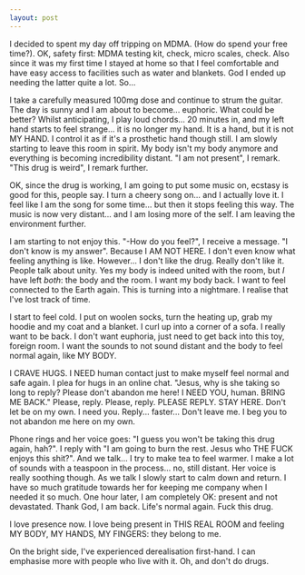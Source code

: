```yaml
---
layout: post
---
```


I decided to spent my day off tripping on MDMA. (How do spend your free time?).
OK, safety first: MDMA testing kit, check, micro scales, check. Also since it
was my first time I stayed at home so that I feel comfortable and have easy
access to facilities such as water and blankets. God I ended up needing the
latter quite a lot. So...

I take a carefully measured 100mg dose and continue to strum the guitar. The
day is sunny and I am about to become... euphoric. What could be better? Whilst
anticipating, I play loud chords... 20 minutes in, and my left hand starts to
feel strange... it is no longer my hand. It is a hand, but it is not MY HAND. I
control it as if it's a prosthetic hand though still. I am slowly starting to
leave this room in spirit. My body isn't my body anymore and everything is
becoming incredibility distant. "I am not present", I remark. "This drug is
weird", I remark further.

OK, since the drug is working, I am going to put some music on, ecstasy is good
for this, people say. I turn a cheery song on... and I actually love it. I feel
like I am the song for some time... but then it stops feeling this way. The
music is now very distant... and I am losing more of the self. I am leaving the
environment further.

I am starting to not enjoy this. "-How do you feel?", I receive a message. "I
don't know is my answer". Because I AM NOT HERE. I don't even know what feeling
anything is like. However... I don't like the drug. Really don't like it.
People talk about unity. Yes my body is indeed united with the room, but *I*
have left *both*: the body and the room. I want my body back. I want to feel
connected to the Earth again. This is turning into a nightmare. I realise that
I've lost track of time.

I start to feel cold. I put on woolen socks, turn the heating up, grab my
hoodie and my coat and a blanket. I curl up into a corner of a sofa. I really want
to be back. I don't want euphoria, just need to get back into this toy, foreign
room. I want the sounds to not sound distant and the body to feel normal again,
like MY BODY.

I CRAVE HUGS. I NEED human contact just to make myself feel normal and safe again.
I plea for hugs in an online chat. "Jesus, why is she taking so long to reply?
Please don't abandon me here! I NEED YOU, human. BRING ME BACK." Please, reply.
Please, reply. PLEASE REPLY. STAY HERE. Don't let be on my own. I need you.
Reply... faster... Don't leave me. I beg you to not abandon me here on my own.

Phone rings and her voice goes: "I guess you won't be taking this drug again,
hah?". I reply with "I am going to burn the rest. Jesus who THE FUCK enjoys
this shit?". And we talk... I try to make tea to feel warmer. I make a lot of
sounds with a teaspoon in the process... no, still distant. Her voice is really
soothing though. As we talk I slowly start to calm down and return. I have so
much gratitude towards her for keeping me company when I needed it so much. One
hour later, I am completely OK: present and not devastated. Thank God, I am
back.  Life's normal again. Fuck this drug.

I love presence now. I love being present in THIS REAL ROOM and feeling MY
BODY, MY HANDS, MY FINGERS: they belong to me.

On the bright side, I've experienced derealisation first-hand. I can emphasise
more with people who live with it. Oh, and don't do drugs.
